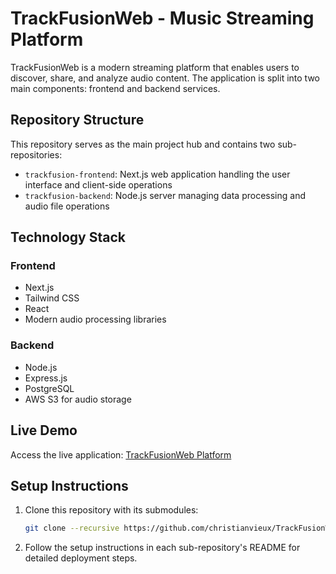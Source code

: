 # TrackFusionWeb - Music Streaming Platform

TrackFusionWeb is a modern streaming platform that enables users to discover, share, and analyze audio content. The application is split into two main components: frontend and backend services.

## Repository Structure

This repository serves as the main project hub and contains two sub-repositories:

- `trackfusion-frontend`: Next.js web application handling the user interface and client-side operations
- `trackfusion-backend`: Node.js server managing data processing and audio file operations

## Technology Stack

### Frontend
- Next.js
- Tailwind CSS
- React
- Modern audio processing libraries

### Backend
- Node.js
- Express.js
- PostgreSQL
- AWS S3 for audio storage

## Live Demo

Access the live application: [TrackFusionWeb Platform](https://www.trackfusionweb.com/home)

## Setup Instructions

1. Clone this repository with its submodules:
   ```bash
   git clone --recursive https://github.com/christianvieux/TrackFusionWeb.git

2. Follow the setup instructions in each sub-repository's README for detailed deployment steps.